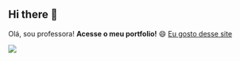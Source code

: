 ## Hi there 👋

Olá, sou professora!
**Acesse o meu portfolio!**
😄
[Eu gosto desse site]( https://chcaracolinadosol.portfoliobox.net/)

![](https://media1.tenor.com/m/RcbuCG4uYl0AAAAC/good-morning-hi.gif)
